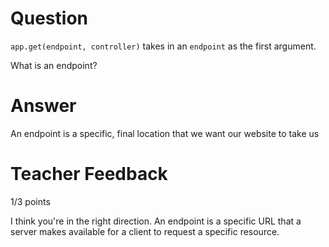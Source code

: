 # Question

`app.get(endpoint, controller)` takes in an `endpoint` as the first argument.

What is an endpoint?

# Answer
An endpoint is a specific, final location that we want our website to take us
# Teacher Feedback

1/3 points

I think you're in the right direction. An endpoint is a specific URL that a server makes available for a client to request a specific resource.